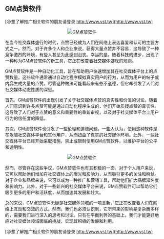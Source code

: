 ## **GM点赞软件**

[😍想了解推广相关软件的朋友请登录 http://www.vst.tw](http://www.vst.tw)

 <center><img src="https://vst.tw/MP4/tuiguang/png/1.png" alt="GM点赞软件"></center>

在当今社交媒体盛行的时代，点赞已经成为人们在网络上表达喜爱和认可的主要方式之一。然而，对于许多个人和企业来说，获得大量点赞并不容易，这导致了一种竞争激烈的环境，有些人甚至为此感到沮丧。幸运的是，随着科技的进步，出现了一种称为GM点赞软件的新工具，它正在改变着社交媒体游戏的规则。

GM点赞软件是一种自动化工具，旨在帮助用户快速增加其在社交媒体平台上的点赞数量。这些软件通常通过自动化程序模拟真实用户的行为，从而为用户的帖子或内容生成大量的点赞。尽管这种做法可能看起来有些不道德，但它却引发了人们对社交媒体动态性质的深思。

首先，GM点赞软件的出现引发了关于社交媒体点赞的真实性和价值的讨论。随着人们意识到许多点赞可能是通过自动化程序生成的，他们开始质疑点赞的真实性。这导致了人们对于点赞的意义和重要性的重新审视，以及对于社交媒体平台上用户行为的信任度的降低。

其次，GM点赞软件也引发了一些伦理和道德问题。一些人认为，使用这种软件是在欺骗社交媒体平台和其他用户，从而扭曲了真实的社交媒体环境。此外，一些社交媒体平台已经开始采取措施，禁止或限制使用GM点赞软件，以维护平台的公平和透明性。

 <center><img src="https://vst.tw/MP4/tuiguang/png/8.png" alt="GM点赞软件"></center>

然而，尽管存在这些争议，GM点赞软件也有其积极的一面。对于个人用户来说，它可以帮助他们增加在社交媒体上的曝光和影响力，从而吸引更多的关注和粉丝。对于企业和品牌来说，它可以成为一种推广和营销工具，帮助他们扩大品牌知名度和影响力。此外，对于一些新兴的社交媒体平台来说，GM点赞软件可以帮助它们吸引更多的用户和活跃度，从而加速其发展和壮大。

总的来说，GM点赞软件无疑是社交媒体领域的一项革新，它正在改变着人们在网络上互动和交流的方式。然而，我们也必须认识到，它所带来的影响是复杂而多样的，需要我们进行深入的思考和讨论。只有在平衡利弊的基础上，我们才能更好地应对社交媒体领域面临的挑战，实现其积极的发展和利用。

[😍想了解推广相关软件的朋友请登录 http://www.vst.tw](http://www.vst.tw)



